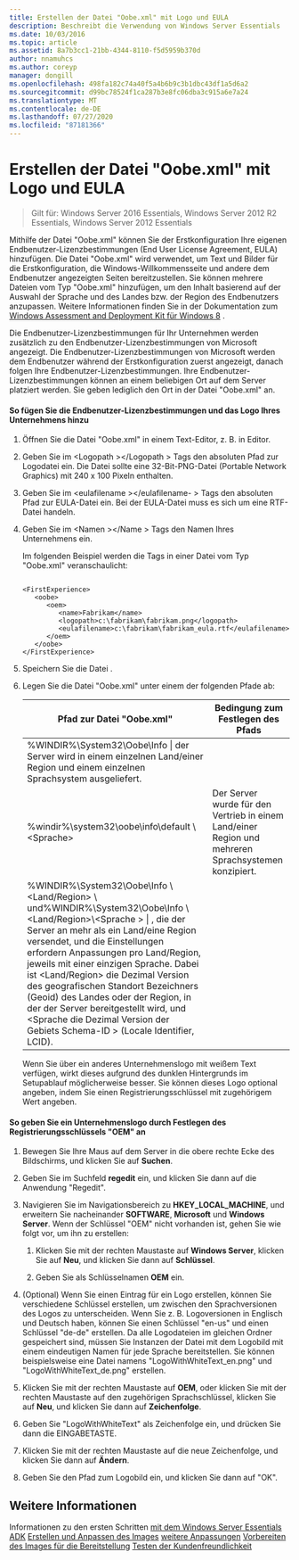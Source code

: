 ```yaml
---
title: Erstellen der Datei "Oobe.xml" mit Logo und EULA
description: Beschreibt die Verwendung von Windows Server Essentials
ms.date: 10/03/2016
ms.topic: article
ms.assetid: 8a7b3cc1-21bb-4344-8110-f5d5959b370d
author: nnamuhcs
ms.author: coreyp
manager: dongill
ms.openlocfilehash: 498fa182c74a40f5a4b6b9c3b1dbc43df1a5d6a2
ms.sourcegitcommit: d99bc78524f1ca287b3e8fc06dba3c915a6e7a24
ms.translationtype: MT
ms.contentlocale: de-DE
ms.lasthandoff: 07/27/2020
ms.locfileid: "87181366"
---
```

# <a name="create-the-oobexml-file-including-logo-and-eula"></a>Erstellen der Datei "Oobe.xml" mit Logo und EULA

>Gilt für: Windows Server 2016 Essentials, Windows Server 2012 R2 Essentials, Windows Server 2012 Essentials

Mithilfe der Datei "Oobe.xml" können Sie der Erstkonfiguration Ihre eigenen Endbenutzer-Lizenzbestimmungen (End User License Agreement, EULA) hinzufügen. Die Datei "Oobe.xml" wird verwendet, um Text und Bilder für die Erstkonfiguration, die Windows-Willkommensseite und andere dem Endbenutzer angezeigten Seiten bereitzustellen. Sie können mehrere Dateien vom Typ "Oobe.xml" hinzufügen, um den Inhalt basierend auf der Auswahl der Sprache und des Landes bzw. der Region des Endbenutzers anzupassen. Weitere Informationen finden Sie in der Dokumentation zum [Windows Assessment and Deployment Kit für Windows 8](https://go.microsoft.com/fwlink/?LinkId=248694) .

 Die Endbenutzer-Lizenzbestimmungen für Ihr Unternehmen werden zusätzlich zu den Endbenutzer-Lizenzbestimmungen von Microsoft angezeigt. Die Endbenutzer-Lizenzbestimmungen von Microsoft werden dem Endbenutzer während der Erstkonfiguration zuerst angezeigt, danach folgen Ihre Endbenutzer-Lizenzbestimmungen. Ihre Endbenutzer-Lizenzbestimmungen können an einem beliebigen Ort auf dem Server platziert werden. Sie geben lediglich den Ort in der Datei "Oobe.xml" an.

#### <a name="to-add-your-company-eula-and-logo"></a>So fügen Sie die Endbenutzer-Lizenzbestimmungen und das Logo Ihres Unternehmens hinzu

1. Öffnen Sie die Datei "Oobe.xml" in einem Text-Editor, z. B. in Editor.

2. Geben Sie im <Logopath \></Logopath \> Tags den absoluten Pfad zur Logodatei ein. Die Datei sollte eine 32-Bit-PNG-Datei (Portable Network Graphics) mit 240 x 100 Pixeln enthalten.

3. Geben Sie im <eulafilename \></eulafilename- \> Tags den absoluten Pfad zur EULA-Datei ein. Bei der EULA-Datei muss es sich um eine RTF-Datei handeln.

4. Geben Sie im <Namen \></Name \> Tags den Namen Ihres Unternehmens ein.

    Im folgenden Beispiel werden die Tags in einer Datei vom Typ "Oobe.xml" veranschaulicht:

   ```

   <FirstExperience>
      <oobe>
         <oem>
            <name>Fabrikam</name>
            <logopath>c:\fabrikam\fabrikam.png</logopath>
            <eulafilename>c:\fabrikam\fabrikam_eula.rtf</eulafilename>
         </oem>
      </oobe>
   </FirstExperience>

   ```

5. Speichern Sie die Datei .

6. Legen Sie die Datei "Oobe.xml" unter einem der folgenden Pfade ab:

   |Pfad zur Datei "Oobe.xml"|Bedingung zum Festlegen des Pfads|
   |-----------------------|----------------------------------------|
   |%WINDIR%\System32\Oobe\Info \| der Server wird in einem einzelnen Land/einer Region und einem einzelnen Sprachsystem ausgeliefert.|
   |%windir%\system32\oobe\info\default \\<Sprache\>|Der Server wurde für den Vertrieb in einem Land/einer Region und mehreren Sprachsystemen konzipiert.|
   |%WINDIR%\System32\Oobe\Info \\<Land/Region> \ und%WINDIR%\System32\Oobe\Info \\<Land/Region>\\<Sprache \> \| , die der Server an mehr als ein Land/eine Region versendet, und die Einstellungen erfordern Anpassungen pro Land/Region, jeweils mit einer einzigen Sprache. Dabei ist <Land/Region> die Dezimal Version des geografischen Standort Bezeichners (Geoid) des Landes oder der Region, in der der Server bereitgestellt wird, und <Sprache die Dezimal Version der Gebiets Schema-ID \> (Locale Identifier, LCID).|

   Wenn Sie über ein anderes Unternehmenslogo mit weißem Text verfügen, wirkt dieses aufgrund des dunklen Hintergrunds im Setupablauf möglicherweise besser.  Sie können dieses Logo optional angeben, indem Sie einen Registrierungsschlüssel mit zugehörigem Wert angeben.

#### <a name="to-specify-a-company-logo-by-setting-the-oem-registry-key"></a>So geben Sie ein Unternehmenslogo durch Festlegen des Registrierungsschlüssels "OEM" an

1.  Bewegen Sie Ihre Maus auf dem Server in die obere rechte Ecke des Bildschirms, und klicken Sie auf **Suchen**.

2.  Geben Sie im Suchfeld **regedit** ein, und klicken Sie dann auf die Anwendung "Regedit".

3.  Navigieren Sie im Navigationsbereich zu **HKEY_LOCAL_MACHINE**, und erweitern Sie nacheinander **SOFTWARE**, **Microsoft** und **Windows Server**. Wenn der Schlüssel "OEM" nicht vorhanden ist, gehen Sie wie folgt vor, um ihn zu erstellen:

    1.  Klicken Sie mit der rechten Maustaste auf **Windows Server**, klicken Sie auf **Neu**, und klicken Sie dann auf **Schlüssel**.

    2.  Geben Sie als Schlüsselnamen **OEM** ein.

4.  (Optional) Wenn Sie einen Eintrag für ein Logo erstellen, können Sie verschiedene Schlüssel erstellen, um zwischen den Sprachversionen des Logos zu unterscheiden. Wenn Sie z. B. Logoversionen in Englisch und Deutsch haben, können Sie einen Schlüssel "en-us" und einen Schlüssel "de-de" erstellen. Da alle Logodateien im gleichen Ordner gespeichert sind, müssen Sie Instanzen der Datei mit dem Logobild mit einem eindeutigen Namen für jede Sprache bereitstellen. Sie können beispielsweise eine Datei namens "LogoWithWhiteText_en.png" und "LogoWithWhiteText_de.png" erstellen.

5.  Klicken Sie mit der rechten Maustaste auf **OEM**, oder klicken Sie mit der rechten Maustaste auf den zugehörigen Sprachschlüssel, klicken Sie auf **Neu**, und klicken Sie dann auf **Zeichenfolge**.

6.  Geben Sie "LogoWithWhiteText" als Zeichenfolge ein, und drücken Sie dann die EINGABETASTE.

7.  Klicken Sie mit der rechten Maustaste auf die neue Zeichenfolge, und klicken Sie dann auf **Ändern**.

8.  Geben Sie den Pfad zum Logobild ein, und klicken Sie dann auf "OK".

## <a name="see-also"></a>Weitere Informationen
 Informationen zu den ersten Schritten [mit dem Windows Server Essentials ADK](Getting-Started-with-the-Windows-Server-Essentials-ADK.md) [Erstellen und Anpassen des Images](Creating-and-Customizing-the-Image.md) [weitere Anpassungen](Additional-Customizations.md) [Vorbereiten des Images für die Bereitstellung](Preparing-the-Image-for-Deployment.md) [Testen der Kundenfreundlichkeit](Testing-the-Customer-Experience.md)